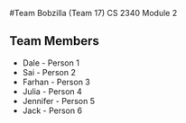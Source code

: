 #Team Bobzilla (Team 17) CS 2340 Module 2

## Team Members
+ Dale - Person 1
+ Sai - Person 2
+ Farhan - Person 3
+ Julia - Person 4
+ Jennifer - Person 5
+ Jack - Person 6
